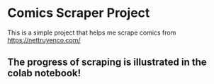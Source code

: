 # Comics Scraper Project
This is a simple project that helps me scrape comics from https://nettruyenco.com/

## The progress of scraping is illustrated in the colab notebook!
